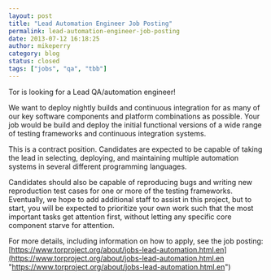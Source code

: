 ```yaml
---
layout: post
title: "Lead Automation Engineer Job Posting"
permalink: lead-automation-engineer-job-posting
date: 2013-07-12 16:18:25
author: mikeperry
category: blog
status: closed
tags: ["jobs", "qa", "tbb"]
---
```


Tor is looking for a Lead QA/automation engineer!

We want to deploy nightly builds and continuous integration for as many of our key software components and platform combinations as possible. Your job would be build and deploy the initial functional versions of a wide range of testing frameworks and continuous integration systems.

This is a contract position. Candidates are expected to be capable of taking the lead in selecting, deploying, and maintaining multiple automation systems in several different programming languages.

Candidates should also be capable of reproducing bugs and writing new reproduction test cases for one or more of the testing frameworks. Eventually, we hope to add additional staff to assist in this project, but to start, you will be expected to prioritize your own work such that the most important tasks get attention first, without letting any specific core component starve for attention.

For more details, including information on how to apply, see the job posting:  
 [https://www.torproject.org/about/jobs-lead-automation.html.en](https://www.torproject.org/about/jobs-lead-automation.html.en "https://www.torproject.org/about/jobs-lead-automation.html.en")
